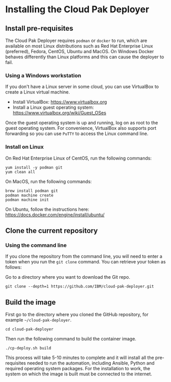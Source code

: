 # Installing the Cloud Pak Deployer

## Install pre-requisites
The Cloud Pak Deployer requires `podman` or `docker` to run, which are available on most Linux distributions such as Red Hat Enterprise Linux (preferred), Fedora, CentOS, Ubuntu and MacOS. On Windows Docker behaves differently than Linux platforms and this can cause the deployer to fail.

### Using a Windows workstation
If you don't have a Linux server in some cloud, you can use VirtualBox to create a Linux virtual machine.

* Install VirtualBox: https://www.virtualbox.org
* Install a Linux guest operating system: https://www.virtualbox.org/wiki/Guest_OSes

Once the guest operating system is up and running, log on as root to the guest operating system. For convenience, VirtualBox also supports port forwarding so you can use `PuTTY` to access the Linux command line.

### Install on Linux
On Red Hat Enterprise Linux of CentOS, run the following commands:
```
yum install -y podman git
yum clean all
```

On MacOS, run the following commands:
```
brew install podman git
podman machine create
podman machine init
```

On Ubuntu, follow the instructions here: https://docs.docker.com/engine/install/ubuntu/

## Clone the current repository

### Using the command line
If you clone the repository from the command line, you will need to enter a token when you run the `git clone` command. You can retrieve your token as follows:

Go to a directory where you want to download the Git repo.
```
git clone --depth=1 https://github.com/IBM/cloud-pak-deployer.git
```

## Build the image
First go to the directory where you cloned the GitHub repository, for example `~/cloud-pak-deployer`.
```
cd cloud-pak-deployer
```

Then run the following command to build the container image.
```
./cp-deploy.sh build
```

This process will take 5-10 minutes to complete and it will install all the pre-requisites needed to run the automation, including Ansible, Python and required operating system packages. For the installation to work, the system on which the image is built must be connected to the internet.